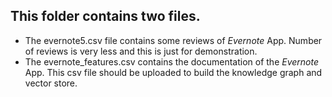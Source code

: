 ## This folder contains two files.
- The evernote5.csv file contains some reviews of _Evernote_ App. Number of reviews is very less and this is just for demonstration.
- The evernote_features.csv contains the documentation of the _Evernote_ App. This csv file should be uploaded to build the knowledge graph and vector store.
